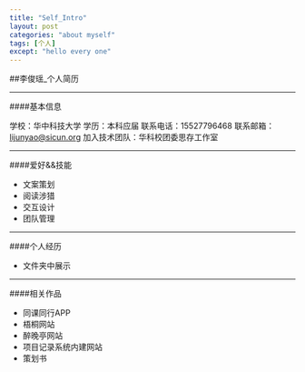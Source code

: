 ```yaml
---
title: "Self_Intro"
layout: post
categories: "about myself"
tags: [个人]
except: "hello every one"
---
```





##李俊瑶_个人简历

---
####基本信息

学校：华中科技大学
学历：本科应届
联系电话：15527796468
联系邮箱：lijunyao@sicun.org
加入技术团队：华科校团委思存工作室

---

####爱好&&技能
 - 文案策划
 - 阅读涉猎
 - 交互设计
 - 团队管理

---
####个人经历

 - 文件夹中展示

---

####相关作品
 - 同课同行APP
 - 梧桐网站
 - 醉晚亭网站
 - 项目记录系统内建网站
 - 策划书
